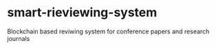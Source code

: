 # smart-rieviewing-system
Blockchain based reviwing system for conference papers and research journals
